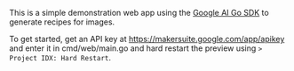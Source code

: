This is a simple demonstration web app using the [Google AI Go SDK](https://github.com/google/generative-ai-go) to generate recipes for images.

To get started, get an API key at https://makersuite.google.com/app/apikey and enter it in cmd/web/main.go and hard restart the preview using `> Project IDX: Hard Restart`.
